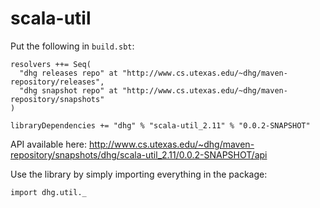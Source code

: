 scala-util
==========

Put the following in `build.sbt`:

    resolvers ++= Seq(
      "dhg releases repo" at "http://www.cs.utexas.edu/~dhg/maven-repository/releases",
      "dhg snapshot repo" at "http://www.cs.utexas.edu/~dhg/maven-repository/snapshots"
    )

    libraryDependencies += "dhg" % "scala-util_2.11" % "0.0.2-SNAPSHOT"
    
API available here: http://www.cs.utexas.edu/~dhg/maven-repository/snapshots/dhg/scala-util_2.11/0.0.2-SNAPSHOT/api

Use the library by simply importing everything in the package:

    import dhg.util._

